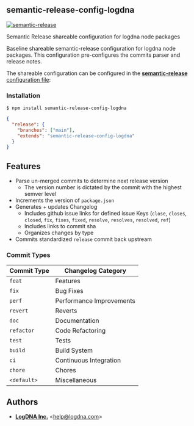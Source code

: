 ## semantic-release-config-logdna

[![semantic-release](https://img.shields.io/badge/%20%20%F0%9F%93%A6%F0%9F%9A%80-semantic--release-e10079.svg)](https://github.com/semantic-release/semantic-release)

Semantic Release shareable configuration for logdna node packages 

Baseline shareable semantic-release configuration for logdna node packages.
This configuration pre-configures the commits parser and release notes.

The shareable configuration can be configured in the [**semantic-release** configuration file](https://github.com/semantic-release/semantic-release/blob/master/docs/usage/configuration.md#configuration):

### Installation

```shell
$ npm install semantic-release-config-logdna
```

```json
{
  "release": {
    "branches": ["main"],
    "extends": "semantic-release-config-logdna"
  }
}
```

## Features

* Parse un-merged commits to determine next release version
  * The version number is dictated by the commit with the highest semver level
* Increments the version of `package.json`
* Generates + updates Changelog
  * Includes github issue links for defined issue Keys (`close`, `closes`, `closed`, `fix`, `fixes`, `fixed`, `resolve`, `resolves`, `resolved`, `ref`)
  * Includes links to commit sha
  * Organizes changes by type
* Commits standardized `release` commit back upstream


### Commit Types

| Commit Type | Changelog Category       |
|-------------|--------------------------|
| `feat`      | Features                 |
| `fix`       | Bug Fixes                |
| `perf`      | Performance Improvements |
| `revert`    | Reverts                  |
| `doc`       | Documentation            |
| `refactor`  | Code Refactoring         |
| `test`      | Tests                    |
| `build`     | Build System             |
| `ci`        | Continuous Integration   |
| `chore`     | Chores                   |
| `<default>` | Miscellaneous            |

## Authors

* [**LogDNA Inc.**](mailto:help@logdna.com) &lt;help@logdna.com&gt;

